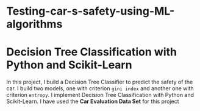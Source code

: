 # Testing-car-s-safety-using-ML-algorithms
# Decision Tree Classification with Python and Scikit-Learn


In this project, I build a Decision Tree Classifier to predict the safety of the car. I build two models, one with criterion `gini index` and another one with criterion `entropy`. I implement Decision Tree Classification with Python and Scikit-Learn. I have used the **Car Evaluation Data Set** for this project
